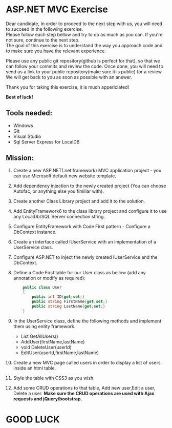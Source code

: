 # ASP.NET MVC Exercise 

Dear candidate,
In order to proceed to the next step with us, you will need to succeed in the following exercise.  
Please follow each step bellow and try to do as much as you can. If you're not sure, continue to the next step.  
The goal of this exercise is to understand the way you approach code and to make sure you have the relevant experience.  


Please use any public git repository(github is perfect for that), so that we can follow your commits and review the code.
Once done, you will need to send us a link to your public repository(make sure it is public) for a review.
We will get back to you as soon as possible with an answer.

Thank you for taking this exercise, it is much appericiated!  

**Best of luck!**


## Tools needed:

* Windows
* Git
* Visual Studio
* Sql Server Express for LocalDB

## Mission: 
1. Create a new ASP.NET(.net framework) MVC application project - you can use Microsoft default new website template.
2. Add dependency injection to the newly created project (You can choose Autofac, or anything else you fimiliar with).
3. Create another Class Library project and add it to the solution.
4. Add EntityFramework6 to the class library project and configure it to use any LocalDb/SQL Server connection string.
5. Configure EntityFramework with Code First pattern - Configure a DbContext instance.
6. Create an interface called IUserService with an implementation of a UserService class.
7. Configure ASP.NET to inject the newly created IUserService and the DbContext.
9. Define a Code First table for our User class as bellow (add any annotation or modify as required):

	```csharp 
		public class User
		{
			public int ID{get;set;}
			public string FirstName{get;set;}
			public string LastName{get;set;}
		}
	```
10. In the UserService class, define the following methods and implement them using entity framework.
	* List<User> GetAllUsers()
	* <User> AddUser(firstName,lastName)
	* void DeleteUser(userId)
	* EditUser(userId,firstName,lastName)	
11. Create a new MVC page called users in order to display a list of users inside an html table.
12. Style the table with CSS3 as you wish.
13. Add some CRUD operations to that table, Add new user,Edit a user, Delete a user. **Make sure the CRUD operations are used with Ajax requests and jQuery/bootstrap.**


# GOOD LUCK 
